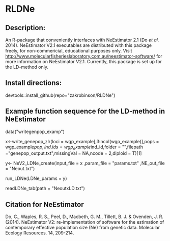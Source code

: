 # RLDNe


## Description:
An R-package that conveniently interfaces with NeEstimator 2.1 (Do <i>et al.</i> 2014). NeEstimator V2.1 executables are distributed with this package freely, for non-commericial, educational purposes only. Visit http://www.molecularfisherieslaboratory.com.au/neestimator-software/ for more information on NeEstimator V2.1. Currently, this package is set up for the LD-method only.

## Install directions:
devtools::install_github(repo="zakrobinson/RLDNe")


## Example function sequence for the LD-method in NeEstimator 
data("writegenpop_examp")


x<-write_genepop_zlr(loci = wgp_example[,3:ncol(wgp_example)],pops = wgp_example$pop,ind.ids = wgp_example$ind_id,folder = "",filepath ="genepop_output.txt",missingVal = NA,ncode = 2,diploid = T)[1]


y<- NeV2_LDNe_create(input_file = x ,param_file = "params.txt" ,NE_out_file = "Neout.txt")


run_LDNe(LDNe_params = y)

readLDNe_tab(path = "NeoutxLD.txt")

## Citation for NeEstimator

Do, C., Waples, R. S., Peel, D., Macbeth, G. M., Tillett, B. J. & Ovenden, J. R. (2014). NeEstimator V2: re-implementation of software for the estimation of contemporary effective population size (Ne) from genetic data. Molecular Ecology Resources. 14, 209-214.
